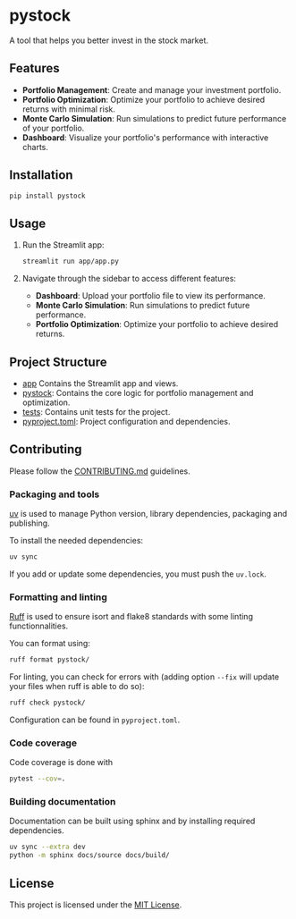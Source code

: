 # pystock

A tool that helps you better invest in the stock market.

## Features

- **Portfolio Management**: Create and manage your investment portfolio.
- **Portfolio Optimization**: Optimize your portfolio to achieve desired returns with minimal risk.
- **Monte Carlo Simulation**: Run simulations to predict future performance of your portfolio.
- **Dashboard**: Visualize your portfolio's performance with interactive charts.

## Installation

 ```bash
pip install pystock
```

## Usage

1. Run the Streamlit app:

    ```bash
    streamlit run app/app.py
    ```

2. Navigate through the sidebar to access different features:
    - **Dashboard**: Upload your portfolio file to view its performance.
    - **Monte Carlo Simulation**: Run simulations to predict future performance.
    - **Portfolio Optimization**: Optimize your portfolio to achieve desired returns.

## Project Structure

- [app](./app/) Contains the Streamlit app and views.
- [pystock](./pystock/): Contains the core logic for portfolio management and optimization.
- [tests](./tests/): Contains unit tests for the project.
- [pyproject.toml](./pyproject.toml): Project configuration and dependencies.

## Contributing

Please follow the [CONTRIBUTING.md](./CONTRIBUTING.md) guidelines.

### Packaging and tools

[uv](https://docs.astral.sh/uv/) is used to manage Python version, library dependencies, packaging and publishing.

To install the needed dependencies:

```bash
uv sync
```

If you add or update some dependencies, you must push the `uv.lock`.

### Formatting and linting

[Ruff](https://docs.astral.sh/ruff/) is used to ensure isort and flake8 standards with some linting functionnalities.

You can format using:

```bash
ruff format pystock/
```

For linting, you can check for errors with (adding option ```--fix``` will update your files when ruff is able to do so):

```bash
ruff check pystock/
```

Configuration can be found in `pyproject.toml`.

### Code coverage

Code coverage is done with

```bash
pytest --cov=.
```

### Building documentation

Documentation can be built using sphinx and by installing required dependencies.

```bash
uv sync --extra dev
python -m sphinx docs/source docs/build/
```

## License

This project is licensed under the [MIT License](./LICENSE).
